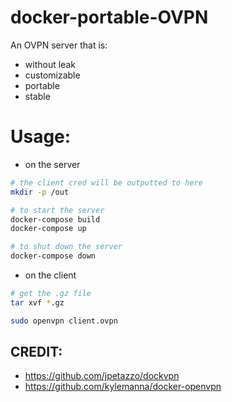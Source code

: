 # docker-portable-OVPN

An OVPN server that is:

- without leak
- customizable
- portable
- stable

# Usage:

- on the server

```sh
# the client cred will be outputted to here
mkdir -p /out

# to start the server
docker-compose build
docker-compose up

# to shut down the server
docker-compose down
```

- on the client

```sh
# get the .gz file
tar xvf *.gz

sudo openvpn client.ovpn
```

## CREDIT:

- https://github.com/jpetazzo/dockvpn
- https://github.com/kylemanna/docker-openvpn
